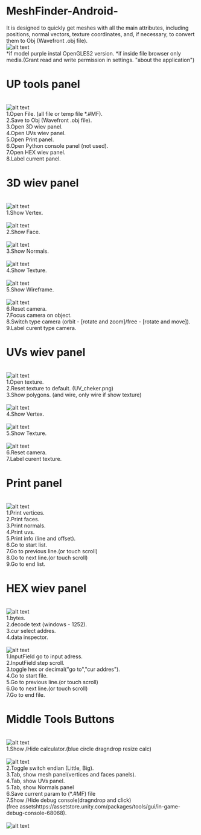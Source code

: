 # MeshFinder-Android-
It is designed to quickly get meshes with all the main attributes, including positions, normal vectors, texture coordinates, and, if necessary, to convert them to Obj (Wavefront .obj file).
<br />![alt text](https://github.com/Durik256/MeshFinder-Android-/blob/main/ui/app.jpg)<br />
*if model purple instal OpenGLES2 version.
*if inside file browser only media.(Grant read and write permission in settings. "about the application")
# UP tools panel #
<br />![alt text](https://github.com/Durik256/MeshFinder-Android-/blob/main/ui/up_panel.jpg)<br />
1.Open File. (all file or temp file *.#MF). <br />
2.Save to Obj (Wavefront .obj file).<br />
3.Open 3D wiev panel.<br />
4.Open UVs wiev panel.<br />
5.Open Print panel.<br />
6.Open Python console panel (not used).<br />
7.Open HEX wiev panel.<br />
8.Label current panel.<br />
# 3D wiev panel #
<br />![alt text](https://github.com/Durik256/MeshFinder-Android-/blob/main/ui/3d_view_panel.jpg)<br />
1.Show Vertex. <br />
<br />![alt text](https://github.com/Durik256/MeshFinder-Android-/blob/main/ui/3d_vertex.jpg)<br />
2.Show Face. <br />
<br />![alt text](https://github.com/Durik256/MeshFinder-Android-/blob/main/ui/3d_faces.jpg)<br />
3.Show Normals. <br />
<br />![alt text](https://github.com/Durik256/MeshFinder-Android-/blob/main/ui/3d_normals.jpg)<br />
4.Show Texture. <br />
<br />![alt text](https://github.com/Durik256/MeshFinder-Android-/blob/main/ui/3d_texture.jpg)<br />
5.Show Wireframe. <br />
<br />![alt text](https://github.com/Durik256/MeshFinder-Android-/blob/main/ui/3d_wire.jpg)<br />
6.Reset camera. <br />
7.Focus camera on object. <br />
8.Switch type camera (orbit - [rotate and zoom]/free - [rotate and move]). <br />
9.Label curent type camera. <br />
# UVs wiev panel #
<br />![alt text](https://github.com/Durik256/MeshFinder-Android-/blob/main/ui/uv_view_panel.jpg)<br />
1.Open texture. <br />
2.Reset texture to default. (UV_cheker.png) <br />
3.Show polygons. (and wire, only wire if show texture)<br />
<br />![alt text](https://github.com/Durik256/MeshFinder-Android-/blob/main/ui/uv_faces.jpg)<br />
4.Show Vertex.<br />
<br />![alt text](https://github.com/Durik256/MeshFinder-Android-/blob/main/ui/uv_points.jpg)<br />
5.Show Texture.<br />
<br />![alt text](https://github.com/Durik256/MeshFinder-Android-/blob/main/ui/uv_texture.jpg)<br />
6.Reset camera.<br />
7.Label curent texture.<br />
# Print panel #
<br />![alt text](https://github.com/Durik256/MeshFinder-Android-/blob/main/ui/print_panel.jpg)<br />
1.Print vertices.<br />
2.Print faces.<br />
3.Print normals.<br />
4.Print uvs.<br />
5.Print info (line and offset).<br />
6.Go to start list.<br />
7.Go to previous line.(or touch scroll)<br />
8.Go to next line.(or touch scroll)<br />
9.Go to end list.<br />
# HEX wiev panel #
<br />![alt text](https://github.com/Durik256/MeshFinder-Android-/blob/main/ui/HEX_view_panel0.jpg)<br />
1.bytes.<br />
2.decode text (windows - 1252).<br />
3.cur select addres.<br />
4.data inspector.<br />
<br />![alt text](https://github.com/Durik256/MeshFinder-Android-/blob/main/ui/HEX_view_panel.jpg)<br />
1.InputField go to input adress.<br />
2.InputField step scroll.<br />
3.toggle hex or decimal("go to","cur addres").<br />
4.Go to start file.<br />
5.Go to previous line.(or touch scroll)<br />
6.Go to next line.(or touch scroll)<br />
7.Go to end file.<br />
# Middle Tools Buttons #
<br />![alt text](https://github.com/Durik256/MeshFinder-Android-/blob/main/ui/buttons_panel.jpg)<br />
1.Show /Hide calculator.(blue circle dragndrop resize calc)<br />
<br />![alt text](https://github.com/Durik256/MeshFinder-Android-/blob/main/ui/calculator.jpg)<br />
2.Toggle switch endian (Little, Big).<br />
3.Tab, show mesh panel(vertices and faces panels).<br />
4.Tab, show UVs panel.<br />
5.Tab, show Normals panel<br />
6.Save current param to (*.#MF) file<br />
7.Show /Hide debug console(dragndrop and click)<br />
(free assetshttps://assetstore.unity.com/packages/tools/gui/in-game-debug-console-68068).<br />
<br />![alt text](https://github.com/Durik256/MeshFinder-Android-/blob/main/ui/debug.jpg)<br />

